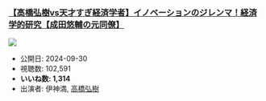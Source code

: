 ### [【高橋弘樹vs天才すぎ経済学者】イノベーションのジレンマ！経済学的研究【成田悠輔の元同僚】](https://www.youtube.com/watch?v=c1N2owuPa-c)
[![](https://img.youtube.com/vi/c1N2owuPa-c/sddefault.jpg)](https://www.youtube.com/watch?v=c1N2owuPa-c)
-   公開日: 2024-09-30
-   視聴数: 102,591
-   **いいね数: 1,314**
-   出演者: 伊神満, [高橋弘樹](/rehacq_fan/people/高橋弘樹 "wikilink")
